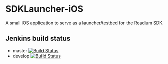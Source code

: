 SDKLauncher-iOS
===============

A small iOS application to serve as a launcher/testbed for the Readium SDK.

## Jenkins build status

* master [![Build Status](http://jenkinsmaster.datalogics-cloud.com:8080/buildStatus/icon?job=Readium-SDK-Launcher-iOS-master)](http://jenkinsmaster.datalogics-cloud:8080/view/Readium-Launcher/job/Readium-SDK-Launcher-iOS-master/)
* develop [![Build Status](http://jenkinsmaster.datalogics-cloud.com:8080/buildStatus/icon?job=Readium-SDK-Launcher-iOS-develop)](http://jenkinsmaster.datalogics-cloud:8080/view/Readium-Launcher/job/Readium-SDK-Launcher-iOS-develop/)
